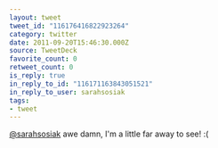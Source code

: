 ```yaml
---
layout: tweet
tweet_id: "116176416822923264"
category: twitter
date: 2011-09-20T15:46:30.000Z
source: TweetDeck
favorite_count: 0
retweet_count: 0
is_reply: true
in_reply_to_id: "116171163843051521"
in_reply_to_user: sarahsosiak
tags:
- tweet
---
```


[@sarahsosiak](https://twitter.com/@sarahsosiak) awe damn, I'm a little far away to see! :(
